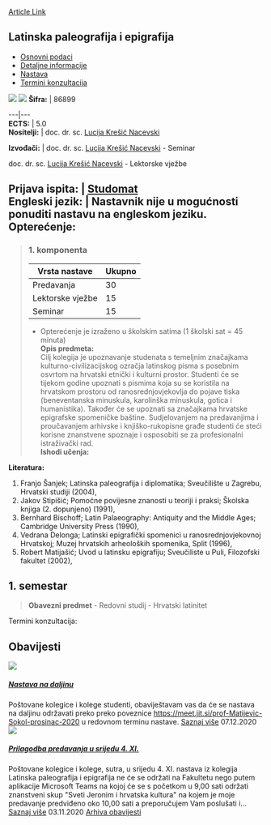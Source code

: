 [Article Link](https://www.fhs.hr/predmet/lpe_a)

## Latinska paleografija i epigrafija
  * [Osnovni podaci](https://www.fhs.hr/predmet/lpe_a#v1id-523778_602224_1_0 "Osnovni podaci")
  * [Detaljne informacije](https://www.fhs.hr/predmet/lpe_a#v1id-523778_602224_1_1 "Detaljne informacije")
  * [Nastava](https://www.fhs.hr/predmet/lpe_a#v1id-523778_602224_1_2 "Nastava")
  * [Termini konzultacija](https://www.fhs.hr/predmet/lpe_a#v1id-523778_602224_1_3 "Termini konzultacija")


[![](https://www.fhs.hr/img/flags/gif/hr.gif)](https://www.fhs.hr/predmet/lpe_a) [![](https://www.fhs.hr/img/flags/gif/gb.gif)](https://www.fhs.hr/en/course/lpae_a)
**Šifra:** |  86899  
  
---|---  
**ECTS:** |  5.0   
**Nositelji:** |  doc. dr. sc. [Lucija Krešić Nacevski](https://www.fhs.hr/djelatnik/lucija.kresic_nacevski)   
  
**Izvođači:** |  doc. dr. sc. [Lucija Krešić Nacevski](https://www.fhs.hr/djelatnik/lucija.kresic_nacevski) - Seminar  
  
doc. dr. sc. [Lucija Krešić Nacevski](https://www.fhs.hr/djelatnik/lucija.kresic_nacevski) - Lektorske vježbe  
  
**Prijava ispita:** |  [Studomat](http://www.isvu.hr/studomat)  
**Engleski jezik:** |  Nastavnik nije u mogućnosti ponuditi nastavu na engleskom jeziku.   
**Opterećenje:**  
---  
> ### 1. komponenta
> | Vrsta nastave | Ukupno  
> ---|---  
> Predavanja | 30  
> Lektorske vježbe | 15  
> Seminar | 15  
> * Opterećenje je izraženo u školskim satima (1 školski sat = 45 minuta)   
**Opis predmeta:**  
> Cilj kolegija je upoznavanje studenata s temeljnim značajkama kulturno-civilizacijskog ozračja latinskog pisma s posebnim osvrtom na hrvatski etnički i kulturni prostor. Studenti će se tijekom godine upoznati s pismima koja su se koristila na hrvatskom prostoru od ranosrednjovjekovlja do pojave tiska (beneventanska minuskula, karolinška minuskula, gotica i humanistika). Također će se upoznati sa značajkama hrvatske epigrafske spomeničke baštine. Sudjelovanjem na predavanjima i proučavanjem arhivske i knjiško-rukopisne građe studenti će steći korisne znanstvene spoznaje i osposobiti se za profesionalni istraživački rad.  
**Ishodi učenja:**  

  
**Literatura:**  
  1. Franjo Šanjek; Latinska paleografija i diplomatika; Sveučilište u Zagrebu, Hrvatski studiji (2004), 
  2. Jakov Stipišić; Pomoćne povijesne znanosti u teoriji i praksi; Školska knjiga (2. dopunjeno) (1991), 
  3. Bernhard Bischoff; Latin Palaeography: Antiquity and the Middle Ages; Cambridge University Press (1990), 
  4. Vedrana Delonga; Latinski epigrafički spomenici u ranosrednjovjekovnoj Hrvatskoj; Muzej hrvatskih arheoloških spomenika, Split (1996), 
  5. Robert Matijašić; Uvod u latinsku epigrafiju; Sveučiliste u Puli, Filozofski fakultet (2002), 

  
**1. semestar**  
---  
> **Obavezni predmet** - Redovni studij - Hrvatski latinitet  
>   
Termini konzultacija: 


## Obavijesti
[ ![](https://www.fhs.hr/_pub/themes_static/hrstud2024/default/img/default_news.jpg) ](https://www.fhs.hr/predmet/lpe_a?@=21dqc#news_80808)
#####  [Nastava na daljinu](https://www.fhs.hr/predmet/lpe_a?@=21dqc#news_80808)
Poštovane kolegice i kolege studenti, obaviještavam vas da će se nastava na daljinu održavati preko preko poveznice https://meet.jit.si/prof-Matijevic-Sokol-prosinac-2020 u redovnom terminu nastave. 
[Saznaj više](https://www.fhs.hr/predmet/lpe_a?@=21dqc#news_80808)
07.12.2020
[ ![](https://www.fhs.hr/_pub/themes_static/hrstud2024/default/img/default_news.jpg) ](https://www.fhs.hr/predmet/lpe_a?@=21dat#news_80808)
#####  [Prilagodba predavanja u srijedu 4. XI.](https://www.fhs.hr/predmet/lpe_a?@=21dat#news_80808)
Poštovane kolegice i kolege, sutra, u srijedu 4. XI. nastava iz kolegija Latinska paleografija i epigrafija ne će se održati na Fakultetu nego putem aplikacije Microsoft Teams na kojoj će se s početkom u 9,00 sati održati znanstveni skup "Sveti Jeronim i hrvatska kultura" na kojem je moje predavanje predviđeno oko 10,00 sati a preporučujem Vam poslušati i... 
[Saznaj više](https://www.fhs.hr/predmet/lpe_a?@=21dat#news_80808)
03.11.2020
[Arhiva obavijesti](https://www.fhs.hr/predmet/lpe_a?@=20oty#news_80808 "Arhiva obavijesti")
